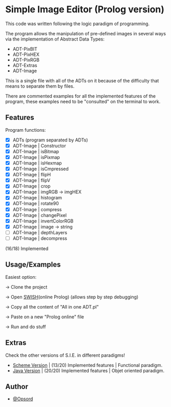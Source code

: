 
# Simple Image Editor (Prolog version)

This code was written following the logic paradigm of programming.

The program allows the manipulation of pre-defined images in several 
ways via the implementation of Abstract Data Types:

- ADT-PixBIT
- ADT-PixHEX
- ADT-PixRGB
- ADT-Extras
- ADT-Image

This is a single file with all of the ADTs on it because of the difficulty
that means to separate them by files.

There are commented examples for all the implemented features of the program,
these examples need to be "consulted" on the terminal to work.


## Features

Program functions:

- [x]  ADTs (program separated by ADTs)
- [x]  ADT-Image | Constructor
- [x]  ADT-Image | isBitmap
- [x]  ADT-Image | isPixmap
- [x]  ADT-Image | isHexmap
- [x]  ADT-Image | isCmpressed
- [x]  ADT-Image | flipH
- [x]  ADT-Image | flipV
- [x]  ADT-Image | crop
- [x]  ADT-Image | imgRGB -> imgHEX
- [x]  ADT-Image | histogram
- [x]  ADT-Image | rotate90
- [x]  ADT-Image | compress
- [x]  ADT-Image | changePixel
- [x]  ADT-Image | invertColorRGB
- [x]  ADT-Image | image -> string
- [ ]  ADT-Image | depthLayers
- [ ]  ADT-Image | decompress

(16/18) Implemented


## Usage/Examples

Easiest option:

-> Clone the project

-> Open [SWISH](https://swish.swi-prolog.org/)(online Prolog) (allows step by step debugging)

-> Copy all the content of "All in one ADT.pl"

-> Paste on a new "Prolog online" file

-> Run and do stuff





## Extras

Check the other versions of S.I.E. in different paradigms!

- [Scheme Version](https://github.com/Opsord/Lab-01-Scheme) | (13/20) Implemented features | Functional paradigm.
- [Java Version](https://github.com/Opsord/Lab-03-Java) | (20/20) Implemented features | Objet oriented paradigm.
## Author

- [@Opsord](https://www.github.com/Opsord)

